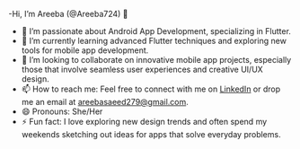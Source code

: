 -Hi, I’m Areeba (@Areeba724) 👋

- 👀 I’m passionate about Android App Development, specializing in Flutter.
- 🌱 I’m currently learning advanced Flutter techniques and exploring new tools for mobile app development.
- 💞️ I’m looking to collaborate on innovative mobile app projects, especially those that involve seamless user experiences and creative UI/UX design.
- 📫 How to reach me: Feel free to connect with me on [LinkedIn](https://www.linkedin.com/in/areeba-saeed-796640269/) or drop me an email at [areebasaeed279@gmail.com](mailto:areebasaeed279@gmail.com).
- 😄 Pronouns: She/Her
- ⚡ Fun fact: I love exploring new design trends and often spend my weekends sketching out ideas for apps that solve everyday problems.

<!---
Areeba724/Areeba724 is a ✨ special ✨ repository because its `README.md` (this file) appears on your GitHub profile.
You can click the Preview link to take a look at your changes.
--->
